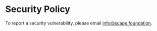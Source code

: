 # Security Policy

To report a security vulnerability, please email [info@scape.foundation](mailto:info@scape.foundation).
